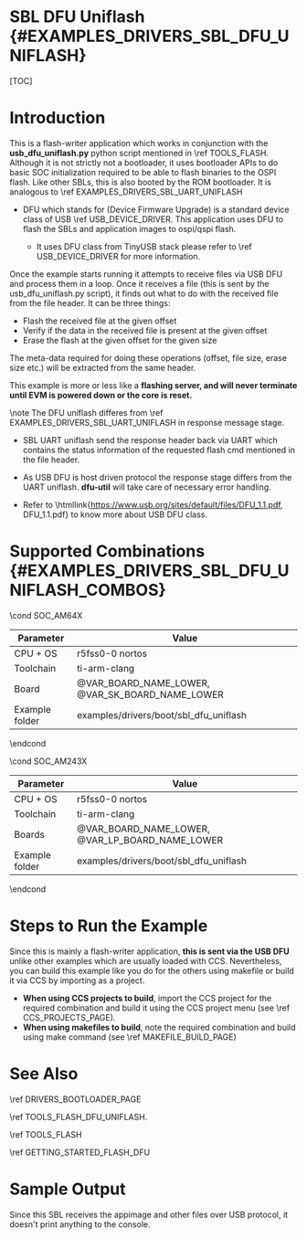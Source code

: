 # SBL DFU Uniflash {#EXAMPLES_DRIVERS_SBL_DFU_UNIFLASH}

[TOC]

# Introduction


This is a flash-writer application which works in conjunction with the **usb_dfu_uniflash.py** python script mentioned in \ref TOOLS_FLASH. Although it is not strictly not a bootloader, it uses bootloader APIs to do basic SOC initialization required to be able to flash binaries to the OSPI flash. Like other SBLs, this is also booted by the ROM bootloader. It is analogous to \ref EXAMPLES_DRIVERS_SBL_UART_UNIFLASH

- DFU which stands for (Device Firmware Upgrade) is a standard device class of USB \ref USB_DEVICE_DRIVER. This application uses DFU to flash the SBLs and application images to ospi/qspi flash.

	- It uses DFU class from TinyUSB stack please refer to \ref USB_DEVICE_DRIVER for more information. 

Once the example starts running it attempts to receive files via USB DFU and process them in a loop. Once it receives a file (this is sent by the usb_dfu_uniflash.py script), it finds out what to do with the received file from the file header. It can be three things:

- Flash the received file at the given offset
- Verify if the data in the received file is present at the given offset
- Erase the flash at the given offset for the given size

The meta-data required for doing these operations (offset, file size, erase size etc.) will be extracted from the same header.

This example is more or less like a **flashing server, and will never terminate until EVM is powered down or the core is reset.**

\note The DFU uniflash differes from \ref EXAMPLES_DRIVERS_SBL_UART_UNIFLASH in response message stage. 
 - SBL UART uniflash send the response header back via UART which contains the status information of the requested flash 
  cmd mentioned in the file header. 
 - As USB DFU is host driven protocol the response stage differs from the UART uniflash. **dfu-util** will take care of necessary error handling. 

- Refer to \htmllink{https://www.usb.org/sites/default/files/DFU_1.1.pdf, DFU_1.1.pdf} to know more about USB DFU class. 

# Supported Combinations {#EXAMPLES_DRIVERS_SBL_DFU_UNIFLASH_COMBOS}

\cond SOC_AM64X

 Parameter      | Value
 ---------------|-----------
 CPU + OS       | r5fss0-0 nortos
 Toolchain      | ti-arm-clang
 Board          | @VAR_BOARD_NAME_LOWER, @VAR_SK_BOARD_NAME_LOWER
 Example folder | examples/drivers/boot/sbl_dfu_uniflash

\endcond

\cond SOC_AM243X

 Parameter      | Value
 ---------------|-----------
 CPU + OS       | r5fss0-0 nortos
 Toolchain      | ti-arm-clang
 Boards         | @VAR_BOARD_NAME_LOWER, @VAR_LP_BOARD_NAME_LOWER
 Example folder | examples/drivers/boot/sbl_dfu_uniflash

\endcond

# Steps to Run the Example

Since this is mainly a flash-writer application, **this is sent via the USB DFU** unlike other examples which are usually loaded with CCS. Nevertheless, you can build this example like you do for the others using makefile or build it via CCS by importing as a project.

- **When using CCS projects to build**, import the CCS project for the required combination
  and build it using the CCS project menu (see \ref CCS_PROJECTS_PAGE).
- **When using makefiles to build**, note the required combination and build using
  make command (see \ref MAKEFILE_BUILD_PAGE)

# See Also

\ref DRIVERS_BOOTLOADER_PAGE

\ref TOOLS_FLASH_DFU_UNIFLASH. 

\ref TOOLS_FLASH 

\ref GETTING_STARTED_FLASH_DFU

# Sample Output

Since this SBL receives the appimage and other files over USB protocol, it doesn't print anything to the console.

